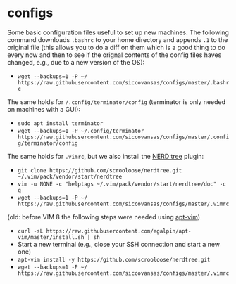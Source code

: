# configs
Some basic configuration files useful to set up new machines.
The following command downloads `.bashrc` to your home directory and appends `.1` to the original file (this allows you to do a diff on them which is a good thing to do every now and then to see if the orignal contents of the config files haves changed, e.g., due to a new version of the OS):
- `wget --backups=1 -P ~/ https://raw.githubusercontent.com/siccovansas/configs/master/.bashrc`

The same holds for `/.config/terminator/config` (terminator is only needed on machines with a GUI):
- `sudo apt install terminator`
- `wget --backups=1 -P ~/.config/terminator https://raw.githubusercontent.com/siccovansas/configs/master/.config/terminator/config`

The same holds for `.vimrc`, but we also install the [NERD tree](https://github.com/scrooloose/nerdtree) plugin:
- `git clone https://github.com/scrooloose/nerdtree.git ~/.vim/pack/vendor/start/nerdtree`
- `vim -u NONE -c "helptags ~/.vim/pack/vendor/start/nerdtree/doc" -c q`
- `wget --backups=1 -P ~/ https://raw.githubusercontent.com/siccovansas/configs/master/.vimrc`

(old: before VIM 8 the following steps were needed using [apt-vim](https://github.com/egalpin/apt-vim))
- `curl -sL https://raw.githubusercontent.com/egalpin/apt-vim/master/install.sh | sh`
- Start a new terminal (e.g., close your SSH connection and start a new one)
- `apt-vim install -y https://github.com/scrooloose/nerdtree.git`
- `wget --backups=1 -P ~/ https://raw.githubusercontent.com/siccovansas/configs/master/.vimrc`
